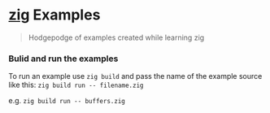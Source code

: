 # [zig](https://ziglang.org/) Examples
> Hodgepodge of examples created while learning zig

### Bulid and run the examples

To run an example use `zig build` and pass the name of the example source like this:
```zig build run -- filename.zig```

e.g. `zig build run -- buffers.zig`
